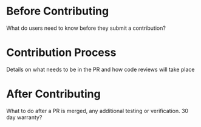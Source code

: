 # Before Contributing

What do users need to know before they submit a contribution?

# Contribution Process

Details on what needs to be in the PR and how code reviews will take place

# After Contributing

What to do after a PR is merged, any additional testing or verification. 30
day warranty?
